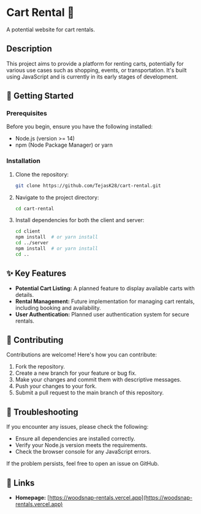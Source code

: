 # Cart Rental 🛒

A potential website for cart rentals.

## Description

This project aims to provide a platform for renting carts, potentially for various use cases such as shopping, events, or transportation. It's built using JavaScript and is currently in its early stages of development.

## 🚀 Getting Started

### Prerequisites

Before you begin, ensure you have the following installed:

*   Node.js (version >= 14)
*   npm (Node Package Manager) or yarn

### Installation

1.  Clone the repository:

    ```bash
    git clone https://github.com/TejasK28/cart-rental.git
    ```

2.  Navigate to the project directory:

    ```bash
    cd cart-rental
    ```

3.  Install dependencies for both the client and server:

    ```bash
    cd client
    npm install  # or yarn install
    cd ../server
    npm install  # or yarn install
    cd ..
    ```

## ✨ Key Features

*   **Potential Cart Listing:**  A planned feature to display available carts with details.
*   **Rental Management:**  Future implementation for managing cart rentals, including booking and availability.
*   **User Authentication:**  Planned user authentication system for secure rentals.

## 🤝 Contributing

Contributions are welcome! Here's how you can contribute:

1.  Fork the repository.
2.  Create a new branch for your feature or bug fix.
3.  Make your changes and commit them with descriptive messages.
4.  Push your changes to your fork.
5.  Submit a pull request to the main branch of this repository.

## 🐛 Troubleshooting

If you encounter any issues, please check the following:

*   Ensure all dependencies are installed correctly.
*   Verify your Node.js version meets the requirements.
*   Check the browser console for any JavaScript errors.

If the problem persists, feel free to open an issue on GitHub.

## 🔗 Links

*   **Homepage:** [https://woodsnap-rentals.vercel.app](https://woodsnap-rentals.vercel.app)
```
